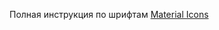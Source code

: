 Полная инструкция по шрифтам [Material Icons](http://google.github.io/material-design-icons/#icon-font-for-the-web)
